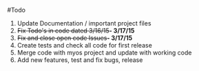 #Todo

1. Update Documentation / important project files
2. <del>Fix Todo's in code dated 3/16/15</del><b>- 3/17/15</b>
3. <del>Fix and close open code Issues</del><b>- 3/17/15</b>
4. Create tests and check all code for first release
5. Merge code with myos project and update with working code
6. Add new features, test and fix bugs, release
